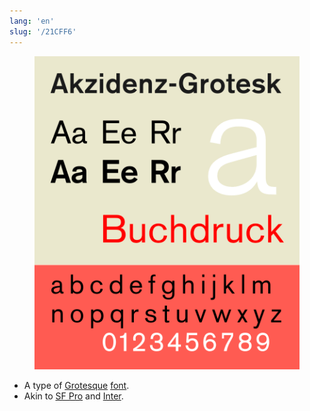```yaml
---
lang: 'en'
slug: '/21CFF6'
---
```



<figure>

![BC7E6A.png](./../.././docs/assets/BC7E6A.png)


</figure>

- A type of [Grotesque](./../.././docs/pages/Grotesque.md) [font](./../.././docs/pages/Font.md).
- Akin to [SF Pro](./../.././docs/pages/San%20Francisco.md) and [Inter](./../.././docs/pages/Inter.md).

<head>
  <html lang="en-US"/>
</head>
